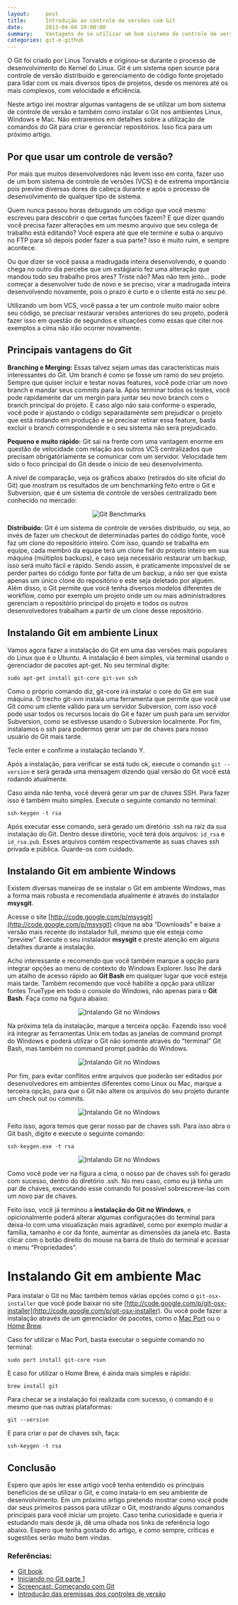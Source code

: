 ```yaml
---
layout:     post
title:      Introdução ao controle de versões com Git
date:       2013-04-04 19:00:00
summary:    Vantagens de se utilizar um bom sistema de controle de versão e também como instalar o Git nos ambientes Linux, Windows e Mac.
categories: git-e-github
---
```


O Git foi criado por Linus Torvalds e originou-se durante o processo de desenvolvimento do Kernel do Linux. Git é um sistema open source para controle de versão distribuído e gerenciamento de código fonte projetado para lidar com os mais diversos tipos de projetos, desde os menores até os mais complexos, com velocidade e eficiência.

Neste artigo irei mostrar algumas vantagens de se utilizar um bom sistema de controle de versão e também como instalar o Git nos ambientes Linux, Windows e Mac. Não entraremos em detalhes sobre a utilização de comandos do Git para criar e gerenciar repositórios. Isso fica para um próximo artigo.

## Por que usar um controle de versão?

Por mais que muitos desenvolvedores não levem isso em conta, fazer uso de um bom sistema de controle de versões (VCS) é de extrema importância pois previne diversas dores de cabeça durante e após o processo de desenvolvimento de qualquer tipo de sistema.

Quem nunca passou horas debugando um código que você mesmo escreveu para descobrir o que certas funções fazem?  E que dizer quando você precisa fazer alterações em um mesmo arquivo que seu colega de trabalho está editando? Você espera até que ele termine e suba o arquivo no FTP para só depois poder fazer a sua parte? Isso é muito ruim, e sempre acontece.

Ou que dizer se você passa a madrugada inteira desenvolvendo, e quando chega no outro dia percebe que um estágiario fez uma alteração que mandou todo seu trabalho pros ares? Triste não? Mas não tem jeito… pode começar a desenvolver tudo de novo e se preciso, virar a madrugada inteira desenvolvendo novamente, pois o prazo é curto e o cliente está no seu pé.

Utilizando um bom VCS, você passa a ter um controle muito maior sobre seu código, se precisar restaurar versões anteriores do seu projeto, poderá fazer isso em questão de segundos e situações como essas que citei nos exemplos a cima não irão ocorrer novamente.

## Principais vantagens do Git

**Branching e Merging:** Essas talvez sejam umas das características mais interessantes do Git. Um branch é como se fosse um ramo do seu projeto. Sempre que quiser incluir e testar novas features, você pode criar um novo branch e mandar seus commits para la. Após terminar todos os testes, você pode rapidamente dar um mergin para juntar seu novo branch com o branch principal do projeto.  E caso algo não saia conforme o esperado, você pode ir ajustando o código separadamente sem prejudicar o projeto que está rodando em produção e se precisar retirar essa feature, basta excluir o branch correspondende e o seu sistema não será prejudicado.

**Pequeno e muito rápido:** Git sai na frente com uma vantagem enorme em questão de velocidade com relação aos outros VCS centralizados que precisam obrigatóriamente se comunicar com um servidor. Velocidade tem sido o foco principal do Git desde o inicio de seu desenvolvimento.

A nível de comparação, veja os gráficos abaixo (retirados do site oficial do Git) que mostram os resultados de um benchmarking feito entre o Git e Subversion, que é um sistema de controle de versões centralizado bem conhecido no mercado:

<div style="text-align: center;">
    <img src="/images/git-benchmarks.jpg" alt="Git Benchmarks">
</div>

**Distribuido:** Git é um sistema de controle de versões distribuido, ou seja, ao invés de fazer um checkout de determinadas partes do código fonte, você faz um clone do repositório inteiro. Com isso, quando se trabalha em equipe, cada membro da equipe terá um clone fiel do projeto inteiro em sua máquina (múltiplos backups), e caso seja necessário restaurar um backup, isso será muito fácil e rápido. Sendo assim, é praticamente impossível de se perder partes do código fonte por falta de um backup, a não ser que exista apenas um único clone do repositório e este seja deletado por alguém. Além disso, o Git permite que você tenha diversos modelos diferentes de workflow, como por exemplo um projeto onde um ou mais administradores gerenciam o repositório principal do projeto e todos os outros desenvolvedores trabalham a partir de um clone desse repositório.

## Instalando Git em ambiente Linux

Vamos agora fazer a instalação do Git em uma das versões mais populares do Linux que é o Ubuntu. A instalação é bem simples, via terminal usando o gerenciador de pacotes apt-get. No seu terminal digite:

```
sudo apt-get install git-core git-svn ssh
```

Como o próprio comando diz, git-core irá instalar o core do Git em sua máquina. O trecho git-svn instala uma ferramenta que permite que você use Git como um cliente válido para um servidor Subversion, com isso você pode usar todos os recursos locais do Git e fazer um push para um servidor Subversion, como se estivesse usando o Subversion localmente. Por fim, instalamos o ssh para podermos gerar um par de chaves para nosso usuário do Git mais tarde.

Tecle enter e confirme a instalação teclando Y.

Após a instalação, para verificar se está tudo ok, execute o comando `git --version` e será gerada uma mensagem dizendo qual versão do Git você está rodando atualmente.

Caso ainda não tenha, você deverá gerar um par de chaves SSH. Para fazer isso é também muito simples. Execute o seguinte comando no terminal:

```
ssh-keygen -t rsa
```

Após executar esse comando, será gerado um diretório .ssh na raiz da sua instalação do Git. Dentro desse diretório, você terá dois arquivos: `id_rsa` e `id_rsa.pub`. Esses arquivos contém respectivamente as suas chaves ssh privada e pública. Guarde-os com cuidado.

## Instalando Git em ambiente Windows

Existem diversas maneiras de se instalar o Git em ambiente Windows, mas a forma mais robusta e recomendada atualmente é através do instalador **msysgit**.

Acesse o site [http://code.google.com/p/msysgit](http://code.google.com/p/msysgit) clique na aba “Downloads” e baixe a versão mais recente do instalador full, mesmo que ele esteja como “preview”. Execute o seu instalador **msysgit** e preste atenção em alguns detalhes durante a instalação.

Acho interessante e recomendo que você também marque a opção para integrar opções ao menu de contexto do Windows Explorer. Isso lhe dará um atalho de acesso rápido ao **Git Bash** em qualquer lugar que você esteja mais tarde. Também recomendo que você habilite a opção para utilizar fontes TrueType em todo o console do Windows, não apenas para o **Git Bash**. Faça como na figura abaixo:

<div style="text-align: center;">
    <img src="/images/git-em-windows-1.jpg" alt="Intalando Git no Windows">
</div>

Na próxima tela da instalação, marque a terceira opção. Fazendo isso você irá integrar as ferramentas Unix em todas as janelas de command prompt do Windows e poderá utilizar o Git não somente através do “terminal” Git Bash, mas também no command prompt padrão do Windows.

<div style="text-align: center;">
    <img src="/images/git-em-windows-2.jpg" alt="Intalando Git no Windows">
</div>

Por fim, para evitar conflitos entre arquivos que poderão ser editados por desenvolvedores em ambientes diferentes como Linux ou Mac, marque a terceira opção, para que o Git não altere os arquivos do seu projeto durante um check out ou commits.

<div style="text-align: center;">
    <img src="/images/git-em-windows-3.jpg" alt="Intalando Git no Windows">
</div>

Feito isso, agora temos que gerar nosso par de chaves ssh. Para isso abra o Git bash, digite e execute o seguinte comando:

```
ssh-keygen.exe -t rsa
```

<div style="text-align: center;">
    <img src="/images/git-em-windows-4.jpg" alt="Intalando Git no Windows">
</div>

Como você pode ver na figura a cima, o nosso par de chaves ssh foi gerado com sucesso, dentro do diretório .ssh. No meu caso, como eu já tinha um par de chaves, executando esse comando foi possível sobrescreve-las com um novo par de chaves.

Feito isso, você já terminou a **instalação do Git no Windows**, e opicionalmente poderá alterar algumas configurações do terminal para deixa-lo com uma visualização mais agradável, como por exemplo mudar a família, tamanho e cor da fonte, aumentar as dimensões da janela etc. Basta clicar com o botão direito do mouse na barra de título do terminal e acessar o menu “Propriedades”.

# Instalando Git em ambiente Mac

Para instalar o Git no Mac também temos várias opções como o `git-osx-installer` que você pode baixar no site [http://code.google.com/p/git-osx-installer](http://code.google.com/p/git-osx-installer). Ou você pode fazer a instalação através de um gerenciador de pacotes, como o [Mac Port](http://www.macports.org) ou o [Home Brew](https://github.com/mxcl/homebrew).

Caso for utilizar o Mac Port, basta executar o seguinte comando no terminal:

```
sudo port install git-core +svn
```

E caso for utilizar o Home Brew, é ainda mais simples e rápido:

```
brew install git
```

Para checar se a instalação foi realizada com sucesso, o comando é o mesmo que nas outras plataformas:

```
git --version
```

E para criar o par de chaves ssh, faça:

```
ssh-keygen -t rsa
```

## Conclusão

Espero que após ler esse artigo você tenha entendido os principais beneficios de se utilizar o Git, e como instala-lo em seu ambiente de desenvolvimento. Em um próximo artigo pretendo mostrar como você pode dar seus primeiros passos para utilizar o Git, mostrando alguns comandos principais para você iniciar um projeto. Caso tenha curiosidade e queria ir estudando mais desde já, dê uma olhada nos links de referência logo abaixo. Espero que tenha gostado do artigo, e como sempre, críticas e sugestões serão muito bem vindas.

### Referências:

<ul>
    <li><a href="http://git-scm.com/book/pt-br/" target="blank">Git book</a></li>
    <li><a href="http://tableless.com.br/iniciando-no-git-parte-1/" target="blank">Iniciando no Git parte 1</a></li>
    <li><a href="http://blip.tv/akitaonrails/screencast-come-ando-com-git-6074964/" target="blank">Screencast: Começando com Git</a></li>
    <li><a href="http://tableless.com.br/introducao-das-premissas-dos-controles-de-versao/" target="blank">Introdução das premissas dos controles de versão</a></li>
</ul>
